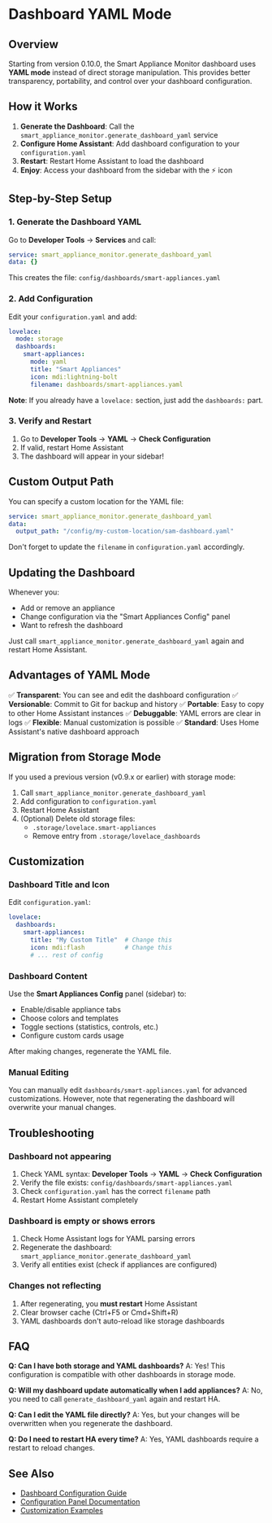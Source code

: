 # Dashboard YAML Mode

## Overview

Starting from version 0.10.0, the Smart Appliance Monitor dashboard uses **YAML mode** instead of direct storage manipulation. This provides better transparency, portability, and control over your dashboard configuration.

## How it Works

1. **Generate the Dashboard**: Call the `smart_appliance_monitor.generate_dashboard_yaml` service
2. **Configure Home Assistant**: Add dashboard configuration to your `configuration.yaml`
3. **Restart**: Restart Home Assistant to load the dashboard
4. **Enjoy**: Access your dashboard from the sidebar with the ⚡ icon

## Step-by-Step Setup

### 1. Generate the Dashboard YAML

Go to **Developer Tools** → **Services** and call:

```yaml
service: smart_appliance_monitor.generate_dashboard_yaml
data: {}
```

This creates the file: `config/dashboards/smart-appliances.yaml`

### 2. Add Configuration

Edit your `configuration.yaml` and add:

```yaml
lovelace:
  mode: storage
  dashboards:
    smart-appliances:
      mode: yaml
      title: "Smart Appliances"
      icon: mdi:lightning-bolt
      filename: dashboards/smart-appliances.yaml
```

**Note**: If you already have a `lovelace:` section, just add the `dashboards:` part.

### 3. Verify and Restart

1. Go to **Developer Tools** → **YAML** → **Check Configuration**
2. If valid, restart Home Assistant
3. The dashboard will appear in your sidebar!

## Custom Output Path

You can specify a custom location for the YAML file:

```yaml
service: smart_appliance_monitor.generate_dashboard_yaml
data:
  output_path: "/config/my-custom-location/sam-dashboard.yaml"
```

Don't forget to update the `filename` in `configuration.yaml` accordingly.

## Updating the Dashboard

Whenever you:
- Add or remove an appliance
- Change configuration via the "Smart Appliances Config" panel
- Want to refresh the dashboard

Just call `smart_appliance_monitor.generate_dashboard_yaml` again and restart Home Assistant.

## Advantages of YAML Mode

✅ **Transparent**: You can see and edit the dashboard configuration
✅ **Versionable**: Commit to Git for backup and history
✅ **Portable**: Easy to copy to other Home Assistant instances
✅ **Debuggable**: YAML errors are clear in logs
✅ **Flexible**: Manual customization is possible
✅ **Standard**: Uses Home Assistant's native dashboard approach

## Migration from Storage Mode

If you used a previous version (v0.9.x or earlier) with storage mode:

1. Call `smart_appliance_monitor.generate_dashboard_yaml`
2. Add configuration to `configuration.yaml`
3. Restart Home Assistant
4. (Optional) Delete old storage files:
   - `.storage/lovelace.smart-appliances`
   - Remove entry from `.storage/lovelace_dashboards`

## Customization

### Dashboard Title and Icon

Edit `configuration.yaml`:

```yaml
lovelace:
  dashboards:
    smart-appliances:
      title: "My Custom Title"  # Change this
      icon: mdi:flash           # Change this
      # ... rest of config
```

### Dashboard Content

Use the **Smart Appliances Config** panel (sidebar) to:
- Enable/disable appliance tabs
- Choose colors and templates
- Toggle sections (statistics, controls, etc.)
- Configure custom cards usage

After making changes, regenerate the YAML file.

### Manual Editing

You can manually edit `dashboards/smart-appliances.yaml` for advanced customizations. However, note that regenerating the dashboard will overwrite your manual changes.

## Troubleshooting

### Dashboard not appearing

1. Check YAML syntax: **Developer Tools** → **YAML** → **Check Configuration**
2. Verify the file exists: `config/dashboards/smart-appliances.yaml`
3. Check `configuration.yaml` has the correct `filename` path
4. Restart Home Assistant completely

### Dashboard is empty or shows errors

1. Check Home Assistant logs for YAML parsing errors
2. Regenerate the dashboard: `smart_appliance_monitor.generate_dashboard_yaml`
3. Verify all entities exist (check if appliances are configured)

### Changes not reflecting

1. After regenerating, you **must restart** Home Assistant
2. Clear browser cache (Ctrl+F5 or Cmd+Shift+R)
3. YAML dashboards don't auto-reload like storage dashboards

## FAQ

**Q: Can I have both storage and YAML dashboards?**
A: Yes! This configuration is compatible with other dashboards in storage mode.

**Q: Will my dashboard update automatically when I add appliances?**
A: No, you need to call `generate_dashboard_yaml` again and restart HA.

**Q: Can I edit the YAML file directly?**
A: Yes, but your changes will be overwritten when you regenerate the dashboard.

**Q: Do I need to restart HA every time?**
A: Yes, YAML dashboards require a restart to reload changes.

## See Also

- [Dashboard Configuration Guide](../README.md#dashboard)
- [Configuration Panel Documentation](Configuration.md)
- [Customization Examples](Dashboards.md)

